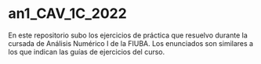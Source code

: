 # an1_CAV_1C_2022

En este repositorio subo los ejercicios de práctica que resuelvo durante la cursada de Análisis Numérico I de la FIUBA. Los enunciados son similares a los que indican las guías de ejercicios del curso.
